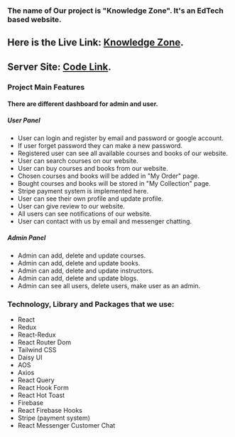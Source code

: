 ### The name of Our project is "Knowledge Zone". It's an EdTech based website.

## Here is the Live Link:  [Knowledge Zone](https://knowledge-zone-c97ee.web.app).

## Server Site:  [Code Link](https://github.com/BloomingGang/knowledge-zone-server). 

### Project Main Features

#### There are different dashboard for admin and user.

##### User Panel
* User can login and register by email and password or google account.
* If user forget password they can make a new password.
* Registered user can see all available courses and books of our website.
* User can search courses on our website.
* User can buy courses and books from our website.
* Chosen courses and books will be added in "My Order" page.
* Bought courses and books will be stored in "My Collection" page. 
* Stripe payment system is implemented here.
* User can see their own profile and update profile.
* User can give review to our website.
* All users can see notifications of our website.
* User can contact with us by email and messenger chatting. 

##### Admin Panel
* Admin can add, delete and update courses.
* Admin can add, delete and update books.
* Admin can add, delete and update instructors.
* Admin can add, delete and update blogs.
* Admin can see all users, delete users, make user as an admin.  


### Technology, Library and Packages that we use:
* React
* Redux
* React-Redux
* React Router Dom
* Tailwind CSS
* Daisy UI
* AOS
* Axios
* React Query
* React Hook Form
* React Hot Toast
* Firebase
* React Firebase Hooks
* Stripe (payment system)
* React Messenger Customer Chat
